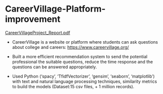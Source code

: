 # CareerVillage-Platform-improvement
[CareerVillageProject_Report.pdf](https://github.com/kieumy179/CareerVillage-Platform-improvement/files/8064138/CareerVillageProject_Report.pdf)

- CareerVillage is a website or platform where students can ask questions about college and careers: https://www.careervillage.org/

- Built a more efficient recommendation system to send the potential professional the suitable questions, reduce the time response and the questions can be answered appropriately.

- Used Python (‘spacy’, ‘TfidfVectorizer’, ‘gensim’, ‘seaborn’, ‘matplotlib’) with text and natural language processing techniques, similarity metrics to build the models (Dataset:15 csv files, + 1 million records).
